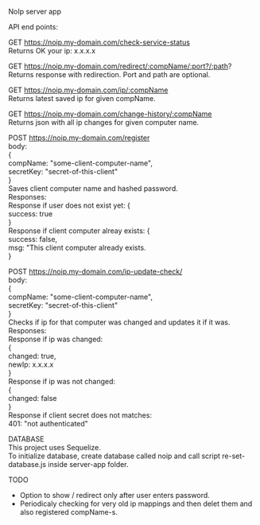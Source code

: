 NoIp server app

API end points:

GET https://noip.my-domain.com/check-service-status  
Returns OK your ip: x.x.x.x

GET https://noip.my-domain.com/redirect/:compName/:port?/:path?  
Returns response with redirection. Port and path are optional.

GET https://noip.my-domain.com/ip/:compName  
Returns latest saved ip for given compName.

GET https://noip.my-domain.com/change-history/:compName  
Returns json with all ip changes for given computer name.

POST https://noip.my-domain.com/register  
body:  
{  
 compName: "some-client-computer-name",  
 secretKey: "secret-of-this-client"  
}  
Saves client computer name and hashed password.  
Responses:  
Response if user does not exist yet:
{  
 success: true  
}  
Response if client computer alreay exists:
{  
 success: false,  
 msg: "This client computer already exists.  
}

POST https://noip.my-domain.com/ip-update-check/  
body:  
{  
 compName: "some-client-computer-name",  
 secretKey: "secret-of-this-client"  
}  
Checks if ip for that computer was changed and updates it if it was.  
Responses:  
Response if ip was changed:  
{  
 changed: true,  
 newIp: x.x.x.x  
}  
Response if ip was not changed:  
{  
 changed: false  
}  
Response if client secret does not matches:  
401: "not authenticated"

DATABASE  
This project uses Sequelize.  
To initialize database, create database called noip and call script re-set-database.js inside server-app folder.

TODO

- Option to show / redirect only after user enters password.
- Periodicaly checking for very old ip mappings and then delet them and also registered compName-s.
